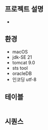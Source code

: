 ## 프로젝트 설명
-

## 환경
- macOS
- jdk-SE 21
- tomcat 9.0
- sts tool
- oracleDB
- 인코딩 utf-8

## 테이블
```sql

```

## 시퀀스
```sql

```


